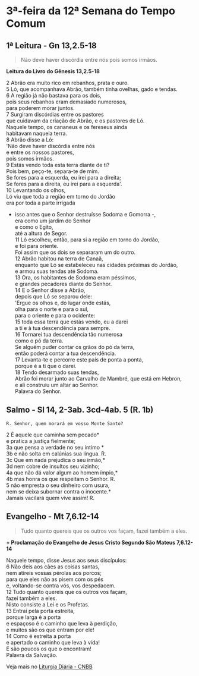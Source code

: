 # 3ª-feira da 12ª Semana do Tempo Comum

## 1ª Leitura - Gn 13,2.5-18

> Não deve haver discórdia entre nós pois somos irmãos.

**Leitura do Livro do Gênesis 13,2.5-18**

2 Abrão era muito rico em rebanhos, prata e ouro.   
5 Ló, que acompanhava Abrão, também tinha ovelhas, gado e tendas.   
6 A região já não bastava para os dois,   
 pois seus rebanhos eram demasiado numerosos,   
 para poderem morar juntos.   
7 Surgiram discórdias entre os pastores   
 que cuidavam da criação de Abrão, e os pastores de Ló.   
 Naquele tempo, os cananeus e os fereseus ainda   
 habitavam naquela terra.   
8 Abrão disse a Ló:   
 'Não deve haver discórdia entre nós    
 e entre os nossos pastores,   
 pois somos irmãos.   
9 Estás vendo toda esta terra diante de ti?   
 Pois bem, peço-te, separa-te de mim.   
 Se fores para a esquerda, eu irei para a direita;   
 Se fores para a direita, eu irei para a esquerda'.   
10 Levantando os olhos,   
 Ló viu que toda a região em torno do Jordão   
 era por toda a parte irrigada   
 - isso antes que o Senhor destruísse Sodoma e Gomorra -,   
 era como um jardim do Senhor   
 e como o Egito,   
 até a altura de Segor.   
11 Ló escolheu, então, para si a região em torno do Jordão,   
 e foi para oriente.   
 Foi assim que os dois se separaram um do outro.   
12 Abrão habitou na terra de Canaã,   
 enquanto que Ló se estabeleceu nas cidades próximas do Jordão,   
 e armou suas tendas até Sodoma.   
13 Ora, os habitantes de Sodoma eram péssimos,   
 e grandes pecadores diante do Senhor.   
14 E o Senhor disse a Abrão,   
 depois que Ló se separou dele:   
 'Ergue os olhos e, do lugar onde estás,   
 olha para o norte e para o sul,   
 para o oriente e para o ocidente:   
15 toda essa terra que estás vendo, eu a darei   
 a ti e à tua descendência para sempre.   
16 Tornarei tua descendência tão numerosa   
 como o pó da terra.   
 Se alguém puder contar os grãos do pó da terra,   
 então poderá contar a tua descendência.   
17 Levanta-te e percorre este país de ponta a ponta,   
 porque é a ti que o darei.   
18 Tendo desarmado suas tendas,   
 Abrão foi morar junto ao Carvalho de Mambré, que está em Hebron,   
 e ali construiu um altar ao Senhor.   
 Palavra do Senhor.

## Salmo - Sl 14, 2-3ab. 3cd-4ab. 5 (R. 1b)

`R. Senhor, quem morará em vosso Monte Santo?`

2 É aquele que caminha sem pecado*   
 e pratica a justiça fielmente;   
3a que pensa a verdade no seu íntimo *   
3b e não solta em calúnias sua língua. R.       
3c Que em nada prejudica o seu irmão,*   
3d nem cobre de insultos seu vizinho;   
4a que não dá valor algum ao homem ímpio,*   
4b mas honra os que respeitam o Senhor. R.       
5 não empresta o seu dinheiro com usura,   
 nem se deixa subornar contra o inocente.*   
 Jamais vacilará quem vive assim! R.

## Evangelho - Mt 7,6.12-14

> Tudo quanto quereis que os outros vos façam, fazei também a eles.

**+ Proclamação do Evangelho de Jesus Cristo Segundo São Mateus 7,6.12-14**

Naquele tempo, disse Jesus aos seus discípulos:   
6 Não deis aos cães as coisas santas,   
 nem atireis vossas pérolas aos porcos;   
 para que eles não as pisem com os pés   
 e, voltando-se contra vós, vos despedacem.   
12 Tudo quanto quereis que os outros vos façam,   
 fazei também a eles.   
 Nisto consiste a Lei e os Profetas.   
13 Entrai pela porta estreita,   
 porque larga é a porta    
 e espaçoso é o caminho que leva à perdição,   
 e muitos são os que entram por ele!   
14 Como é estreita a porta   
 e apertado o caminho que leva à vida!   
 E são poucos os que o encontram!   
 Palavra da Salvação.

Veja mais no [Liturgia Diária - CNBB](http://liturgiadiaria.cnbb.org.br/app/user/user/UserView.php?ano=2017&mes=6&dia=27)